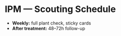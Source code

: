 ﻿# IPM — Scouting Schedule

- **Weekly:** full plant check, sticky cards
- **After treatment:** 48–72h follow-up
